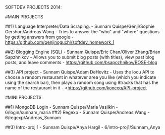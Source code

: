 SOFTDEV PROJECTS 2014:

#MAIN PROJECTS

##1) Language Interpreter/Data Scraping:
	 - Sunnam Quispe/Genji/Sophie Gershon/Andreas Wang
	 - Tries to answer the "who" and "where" questions by getting answers from	google
	 - <https://github.com/genjinoguchi/softdev_homework_1>

##2) Blogging Engine (SQL)
   	  - Sunnam Quispe/Eric Chan/Oliver Zhang/Brian Sapzhnikov
	  - Allows you to submit blog posts (with titles), view past blog posts, and leave comments
	  - <https://github.com/bsapozhnikov/BOSE-blog>

##3) API project
	- Sunnam Quispe/Adam DeHovitz
	- Uses the locu API to choose a random restaurant in whatever area
      you like (which you indicate using the search bar), then plays a
      random song using 8tracks that has the name of the restaurant in it
	- <https://github.com/konceq/API-project

#MINI PROJECTS

##1) MongoDB Login
   	- Sunnam Quispe/Maria Vasilkin
    - 6/login/sunnam_maria
##2) Regexp
	- Sunnam Quispe/Andreas Wang
    - 6/regexp/Andreas_Sunnam

##3)  Intro-proj 1
	- Sunnam Quispe/Anya Hargil
    - 6/intro-proj1/Sunnam_Anya
